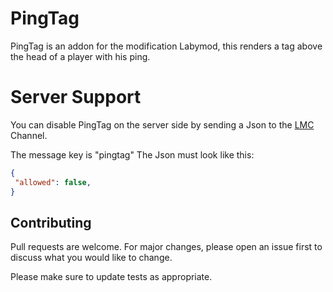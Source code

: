 # PingTag

PingTag is an addon for the modification Labymod, this renders a tag above the head of a player with his ping.

# Server Support

You can disable PingTag on the server side by sending a Json to the [LMC](http://docs.labymod.net/pages/server/protocol/) Channel.

The message key is \"pingtag\"
The Json must look like this:
```json
{
 "allowed": false,
}
```

## Contributing
Pull requests are welcome. For major changes, please open an issue first to discuss what you would like to change.

Please make sure to update tests as appropriate.
